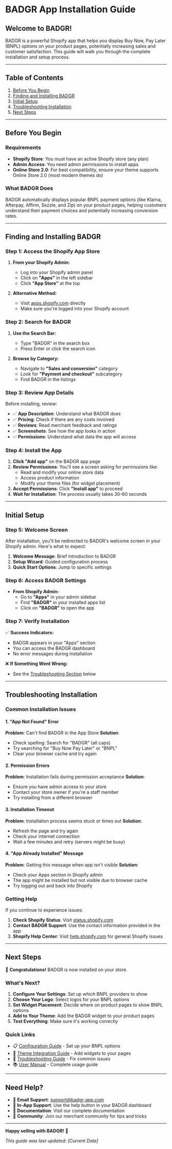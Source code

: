 # BADGR App Installation Guide

## Welcome to BADGR! 

BADGR is a powerful Shopify app that helps you display Buy Now, Pay Later (BNPL) options on your product pages, potentially increasing sales and customer satisfaction. This guide will walk you through the complete installation and setup process.

---

## Table of Contents

1. [Before You Begin](#before-you-begin)
2. [Finding and Installing BADGR](#finding-and-installing-badgr)
3. [Initial Setup](#initial-setup)
4. [Troubleshooting Installation](#troubleshooting-installation)
5. [Next Steps](#next-steps)

---

## Before You Begin

### Requirements

- **Shopify Store**: You must have an active Shopify store (any plan)
- **Admin Access**: You need admin permissions to install apps
- **Online Store 2.0**: For best compatibility, ensure your theme supports Online Store 2.0 (most modern themes do)

### What BADGR Does

BADGR automatically displays popular BNPL payment options (like Klarna, Afterpay, Affirm, Sezzle, and Zip) on your product pages, helping customers understand their payment choices and potentially increasing conversion rates.

---

## Finding and Installing BADGR

### Step 1: Access the Shopify App Store

1. **From your Shopify Admin:**
   - Log into your Shopify admin panel
   - Click on **"Apps"** in the left sidebar
   - Click **"App Store"** at the top

2. **Alternative Method:**
   - Visit [apps.shopify.com](https://apps.shopify.com) directly
   - Make sure you're logged into your Shopify account

### Step 2: Search for BADGR

1. **Use the Search Bar:**
   - Type "BADGR" in the search box
   - Press Enter or click the search icon

2. **Browse by Category:**
   - Navigate to **"Sales and conversion"** category
   - Look for **"Payment and checkout"** subcategory
   - Find BADGR in the listings

### Step 3: Review App Details

Before installing, review:
- ✅ **App Description**: Understand what BADGR does
- ✅ **Pricing**: Check if there are any costs involved
- ✅ **Reviews**: Read merchant feedback and ratings
- ✅ **Screenshots**: See how the app looks in action
- ✅ **Permissions**: Understand what data the app will access

### Step 4: Install the App

1. **Click "Add app"** on the BADGR app page
2. **Review Permissions**: You'll see a screen asking for permissions like:
   - Read and modify your online store data
   - Access product information
   - Modify your theme files (for widget placement)
3. **Accept Permissions**: Click **"Install app"** to proceed
4. **Wait for Installation**: The process usually takes 30-60 seconds

---

## Initial Setup

### Step 5: Welcome Screen

After installation, you'll be redirected to BADGR's welcome screen in your Shopify admin. Here's what to expect:

1. **Welcome Message**: Brief introduction to BADGR
2. **Setup Wizard**: Guided configuration process
3. **Quick Start Options**: Jump to specific settings

### Step 6: Access BADGR Settings

- **From Shopify Admin:**
  - Go to **"Apps"** in your admin sidebar
  - Find **"BADGR"** in your installed apps list
  - Click on **"BADGR"** to open the app

### Step 7: Verify Installation

✅ **Success Indicators:**
- BADGR appears in your "Apps" section
- You can access the BADGR dashboard
- No error messages during installation

❌ **If Something Went Wrong:**
- See the [Troubleshooting Section](#troubleshooting-installation) below

---

## Troubleshooting Installation

### Common Installation Issues

#### 1. "App Not Found" Error
**Problem**: Can't find BADGR in the App Store
**Solution**: 
- Check spelling: Search for "BADGR" (all caps)
- Try searching for "Buy Now Pay Later" or "BNPL"
- Clear your browser cache and try again

#### 2. Permission Errors
**Problem**: Installation fails during permission acceptance
**Solution**:
- Ensure you have admin access to your store
- Contact your store owner if you're a staff member
- Try installing from a different browser

#### 3. Installation Timeout
**Problem**: Installation process seems stuck or times out
**Solution**:
- Refresh the page and try again
- Check your internet connection
- Wait a few minutes and retry (servers might be busy)

#### 4. "App Already Installed" Message
**Problem**: Getting this message when app isn't visible
**Solution**:
- Check your Apps section in Shopify admin
- The app might be installed but not visible due to browser cache
- Try logging out and back into Shopify

### Getting Help

If you continue to experience issues:

1. **Check Shopify Status**: Visit [status.shopify.com](https://status.shopify.com)
2. **Contact BADGR Support**: Use the contact information provided in the app
3. **Shopify Help Center**: Visit [help.shopify.com](https://help.shopify.com) for general Shopify issues

---

## Next Steps

🎉 **Congratulations!** BADGR is now installed on your store.

### What's Next?

1. **Configure Your Settings**: Set up which BNPL providers to show
2. **Choose Your Logo**: Select logos for your BNPL options
3. **Set Widget Placement**: Decide where on product pages to show BNPL options
4. **Add to Your Theme**: Add the BADGR widget to your product pages
5. **Test Everything**: Make sure it's working correctly

### Quick Links

- 📋 [Configuration Guide](CONFIGURATION_GUIDE.md) - Set up your BNPL options
- 🎨 [Theme Integration Guide](THEME_INTEGRATION_GUIDE.md) - Add widgets to your pages
- 🔧 [Troubleshooting Guide](TROUBLESHOOTING_GUIDE.md) - Fix common issues
- 📚 [User Manual](USER_MANUAL.md) - Complete usage guide

---

## Need Help?

- 📧 **Email Support**: support@badgr-app.com
- 📱 **In-App Support**: Use the help button in your BADGR dashboard
- 📖 **Documentation**: Visit our complete documentation
- 💬 **Community**: Join our merchant community for tips and tricks

---

**Happy selling with BADGR!** 🚀

*This guide was last updated: [Current Date]* 